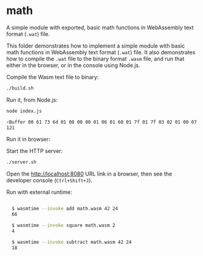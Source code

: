 # math

A simple module with exported, basic math functions in WebAssembly text format (`.wat`) file.

This folder demonstrates how to implement a simple module with basic math functions in WebAssembly text format (`.wat`) file.
It also demonstrates how to compile the `.wat` file to the binary format `.wasm` file, and run that either in the browser,
or in the console using Node.js.

Compile the Wasm text file to binary:

```bash
./build.sh
```

Run it, from Node.js:

```bash
node index.js

<Buffer 00 61 73 6d 01 00 00 00 01 06 01 60 01 7f 01 7f 03 02 01 00 07 0a 01 06 73 71 75 61 72 65 00 00 0a 09 01 07 00 20 00 20 00 6c 0b>
121
```

Run it in browser:

Start the HTTP server:

```bash
./server.sh
```

Open the  [http://localhost:8080](http://localhost:8080) URL link in a browser, then see the developer console (`Ctrl+Shift+J`).


Run with external runtime:

```bash

  $ wasmtime --invoke add math.wasm 42 24
  66

  $ wasmtime --invoke square math.wasm 2
  4

  $ wasmtime --invoke subtract math.wasm 42 24
  18

```
